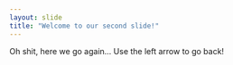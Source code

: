 ```yaml
---
layout: slide
title: "Welcome to our second slide!"
---
```

Oh shit, here we go again...
Use the left arrow to go back!
